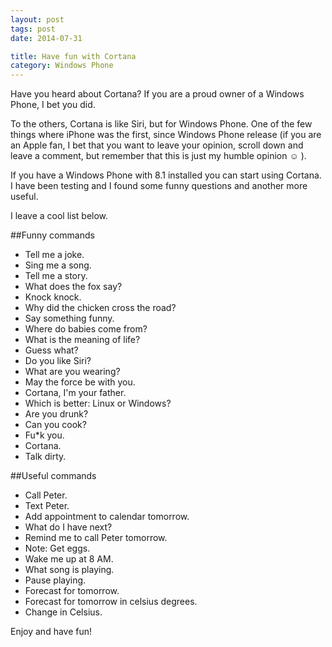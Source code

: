 ```yaml
---
layout: post
tags: post
date: 2014-07-31

title: Have fun with Cortana
category: Windows Phone
---
```


Have you heard about Cortana? If you are a proud owner of a Windows Phone,  I bet you did. 

To the others, Cortana is like Siri, but for Windows Phone. One of the few things where iPhone was the first, since Windows Phone release (if you are an Apple fan, I bet that you want to leave your opinion, scroll down and leave a comment, but remember that this is just my humble opinion &#9786; ).

If you have a Windows Phone with 8.1 installed you can start using Cortana. I have been testing and I found some funny questions and another more useful.

I leave a cool list below.

<!--excerpt-->


##Funny commands

 - Tell me a joke.
 - Sing me a song.
 - Tell me a story.
 - What does the fox say?
 - Knock knock.
 - Why did the chicken cross the road?
 - Say something funny.
 - Where do babies come from?
 - What is the meaning of life?
 - Guess what?
 - Do you like Siri? 
 - What are you wearing?
 - May the force be with you.
 - Cortana, I'm your father.
 - Which is better: Linux or Windows?
 - Are you drunk?
 - Can you cook?
 - Fu*k you.
 - Cortana.
 - Talk dirty.



##Useful commands

 - Call Peter.
 - Text Peter.
 - Add appointment to calendar tomorrow.
 - What do I have next?
 - Remind me to call Peter tomorrow.
 - Note: Get eggs.
 - Wake me up at 8 AM.
 - What song is playing.
 - Pause playing.
 - Forecast for tomorrow.
 - Forecast for tomorrow in celsius degrees.
 - Change in Celsius.



Enjoy and have fun!